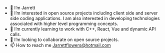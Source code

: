 - 👋 I’m Jarrett
- 👀 I’m interested in open source projects including client side and server side coding applications. I am also interested in developing technologies associated with higher level programming concepts.
- 🌱 I’m currently learning to work with C++, React, Vue and dynamic API calls.
- 💞️ I’m looking to collaborate on open source projects.
- 📫 How to reach me Jarrettflowers@hotmail.com

<!---
JarrettSF/JarrettSF is a ✨ special ✨ repository because its `README.md` (this file) appears on your GitHub profile.
You can click the Preview link to take a look at your changes.
--->
